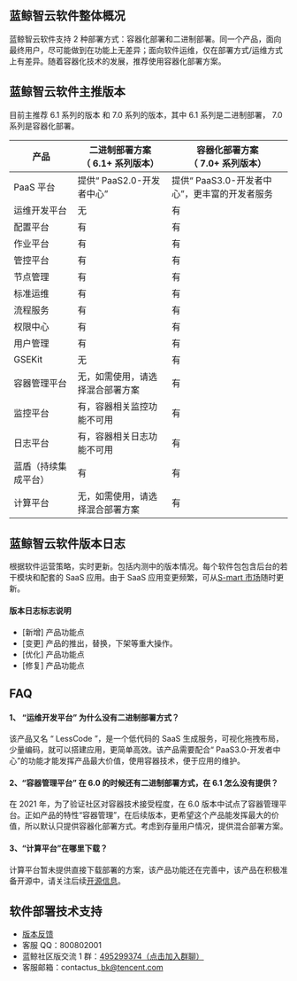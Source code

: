 
## 蓝鲸智云软件整体概况

蓝鲸智云软件支持 2 种部署方式：容器化部署和二进制部署。同一个产品，面向最终用户，尽可能做到在功能上无差异；面向软件运维，仅在部署方式/运维方式上有差异。随着容器化技术的发展，推荐使用容器化部署方案。


## 蓝鲸智云软件主推版本

目前主推荐 6.1 系列的版本 和 7.0 系列的版本，其中 6.1 系列是二进制部署， 7.0 系列是容器化部署。

|产品 |二进制部署方案<br>（ 6.1+ 系列版本） |容器化部署方案<br>（ 7.0+ 系列版本） |
| ------ | ------ |------ |
|PaaS 平台 |提供“ PaaS2.0-开发者中心” |提供“ PaaS3.0-开发者中心”，更丰富的开发者服务 |
|运维开发平台 |无 |有 |
|配置平台 |有 |有 |
|作业平台 |有 |有 |
|管控平台 |有 |有 |
|节点管理 |有 |有 |
|标准运维 |有 |有 |
|流程服务 |有 |有 |
|权限中心 |有 |有 |
|用户管理 |有 |有 |
|GSEKit |无 |有 |
|容器管理平台 |无，如需使用，请选择混合部署方案 |有 |
|监控平台 |有，容器相关监控功能不可用 |有 |
|日志平台 |有，容器相关日志功能不可用 |有 |
|蓝盾（持续集成平台） |有 |有 |
|计算平台 |无，如需使用，请选择混合部署方案 |有 |


## 蓝鲸智云软件版本日志


根据软件运营策略，实时更新。包括内测中的版本情况。每个软件包包含后台的若干模块和配套的 SaaS 应用。由于 SaaS 应用变更频繁，可从[S-mart 市场](http://bk.tencent.com/s-mart/)随时更新。

#### 版本日志标志说明
- [新增] 产品功能点
- [变更] 产品的推出，替换，下架等重大操作。
- [优化] 产品功能点
- [修复] 产品功能点



## FAQ

#### 1、 “运维开发平台” 为什么没有二进制部署方式？

该产品又名 “ LessCode ”，是一个低代码的 SaaS 生成服务，可视化拖拽布局，少量编码，就可以搭建应用，更简单高效。该产品需要配合“ PaaS3.0-开发者中心”的功能才能发挥产品最大价值，使用容器技术，便于应用的维护。

#### 2、“容器管理平台” 在 6.0 的时候还有二进制部署方式，在 6.1 怎么没有提供？

在 2021 年，为了验证社区对容器技术接受程度，在 6.0 版本中试点了容器管理平台。正如产品的特性“容器管理”，在后续版本，更希望这个产品能发挥最大的价值，所以默认只提供容器化部署方式。考虑到存量用户情况，提供混合部署方案。

#### 3、“计算平台”在哪里下载？

计算平台暂未提供直接下载部署的方案，该产品功能还在完善中，该产品在积极准备开源中，请关注后续[开源信息](https://github.com/TencentBlueKing)。

## 软件部署技术支持
* [版本反馈](http://bk.tencent.com/s-mart/community)
* 客服 QQ：800802001
* 蓝鲸社区版交流 1 群：[495299374（点击加入群聊）](https://jq.qq.com/?_wv=1027&k=52atecL)
* 客服邮箱：contactus\_bk@tencent.com
